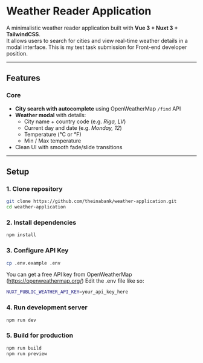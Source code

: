 # Weather Reader Application

A minimalistic weather reader application built with **Vue 3 + Nuxt 3 + TailwindCSS**.  
It allows users to search for cities and view real-time weather details in a modal interface.
This is my test task submission for Front-end developer position.

---

## Features

### Core
- **City search with autocomplete** using OpenWeatherMap `/find` API
- **Weather modal** with details:
  - City name + country code (e.g. *Riga, LV*)
  - Current day and date (e.g. *Monday, 12*)
  - Temperature (°C or °F)
  - Min / Max temperature
- Clean UI with smooth fade/slide transitions

---

## Setup

### 1. Clone repository
```bash
git clone https://github.com/theinabank/weather-application.git
cd weather-application
```

### 2. Install dependencies
```bash
npm install
```

### 3. Configure API Key
```bash
cp .env.example .env
```

You can get a free API key from OpenWeatherMap (https://openweathermap.org/)
Edit the .env file like so:
```bash
NUXT_PUBLIC_WEATHER_API_KEY=your_api_key_here
```

### 4. Run development server
```bash
npm run dev
```

### 5. Build for production
```bash
npm run build
npm run preview
```
